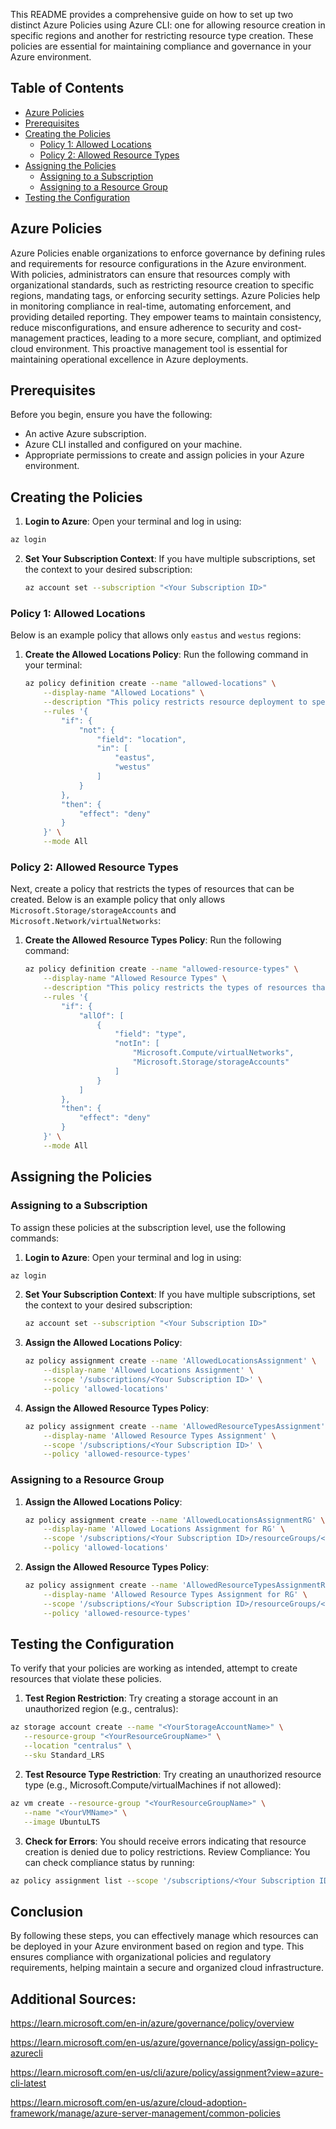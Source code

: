 This README provides a comprehensive guide on how to set up two distinct Azure Policies using Azure CLI: one for allowing resource creation in specific regions and another for restricting resource type creation. These policies are essential for maintaining compliance and governance in your Azure environment.

## Table of Contents
- [Azure Policies](#azure-policies)
- [Prerequisites](#prerequisites)
- [Creating the Policies](#creating-the-policies)
  - [Policy 1: Allowed Locations](#policy-1-allowed-locations)
  - [Policy 2: Allowed Resource Types](#policy-2-allowed-resource-types)
- [Assigning the Policies](#assigning-the-policies)
  - [Assigning to a Subscription](#assigning-to-a-subscription)
  - [Assigning to a Resource Group](#assigning-to-a-resource-group)
- [Testing the Configuration](#testing-the-configuration)

## Azure Policies
Azure Policies enable organizations to enforce governance by defining rules and requirements for resource configurations in the Azure environment. With policies, administrators can ensure that resources comply with organizational standards, such as restricting resource creation to specific regions, mandating tags, or enforcing security settings. Azure Policies help in monitoring compliance in real-time, automating enforcement, and providing detailed reporting. They empower teams to maintain consistency, reduce misconfigurations, and ensure adherence to security and cost-management practices, leading to a more secure, compliant, and optimized cloud environment. This proactive management tool is essential for maintaining operational excellence in Azure deployments.

## Prerequisites

Before you begin, ensure you have the following:

- An active Azure subscription.
- Azure CLI installed and configured on your machine.
- Appropriate permissions to create and assign policies in your Azure environment.

## Creating the Policies
1. **Login to Azure**:  Open your terminal and log in using:
 ```bash
az login
   ```
2. **Set Your Subscription Context**: If you have multiple subscriptions, set the context to your desired subscription:

   ```bash
   az account set --subscription "<Your Subscription ID>"
   ```
### Policy 1: Allowed Locations

Below is an example policy that allows only  ```eastus``` and ```westus``` regions:
1. **Create the Allowed Locations Policy**: Run the following command in your terminal:

   ```bash
   az policy definition create --name "allowed-locations" \
       --display-name "Allowed Locations" \
       --description "This policy restricts resource deployment to specified Azure regions." \
       --rules '{
           "if": {
               "not": {
                   "field": "location",
                   "in": [
                       "eastus",
                       "westus"
                   ]
               }
           },
           "then": {
               "effect": "deny"
           }
       }' \
       --mode All
   ```


### Policy 2: Allowed Resource Types

Next, create a policy that restricts the types of resources that can be created.
Below is an example policy that only allows ```Microsoft.Storage/storageAccounts``` and ```Microsoft.Network/virtualNetworks```:

1. **Create the Allowed Resource Types Policy**: Run the following command:

   ```bash
   az policy definition create --name "allowed-resource-types" \
       --display-name "Allowed Resource Types" \
       --description "This policy restricts the types of resources that can be deployed." \
       --rules '{
           "if": {
               "allOf": [
                   {
                       "field": "type",
                       "notIn": [
                           "Microsoft.Compute/virtualNetworks",
                           "Microsoft.Storage/storageAccounts"
                       ]
                   }
               ]
           },
           "then": {
               "effect": "deny"
           }
       }' \
       --mode All
   ```

## Assigning the Policies

### Assigning to a Subscription

To assign these policies at the subscription level, use the following commands:
1. **Login to Azure**: Open your terminal and log in using:
 ```bash
az login
   ```
2. **Set Your Subscription Context**: If you have multiple subscriptions, set the context to your desired subscription:

   ```bash
   az account set --subscription "<Your Subscription ID>"
   ```

3. **Assign the Allowed Locations Policy**:

   ```bash
   az policy assignment create --name 'AllowedLocationsAssignment' \
       --display-name 'Allowed Locations Assignment' \
       --scope '/subscriptions/<Your Subscription ID>' \
       --policy 'allowed-locations'
   ```

4. **Assign the Allowed Resource Types Policy**:

   ```bash
   az policy assignment create --name 'AllowedResourceTypesAssignment' \
       --display-name 'Allowed Resource Types Assignment' \
       --scope '/subscriptions/<Your Subscription ID>' \
       --policy 'allowed-resource-types'
   ```

### Assigning to a Resource Group

1. **Assign the Allowed Locations Policy**:

   ```bash
   az policy assignment create --name 'AllowedLocationsAssignmentRG' \
       --display-name 'Allowed Locations Assignment for RG' \
       --scope '/subscriptions/<Your Subscription ID>/resourceGroups/<Your Resource Group Name>' \
       --policy 'allowed-locations'
   ```

2. **Assign the Allowed Resource Types Policy**:

   ```bash
   az policy assignment create --name 'AllowedResourceTypesAssignmentRG' \
       --display-name 'Allowed Resource Types Assignment for RG' \
       --scope '/subscriptions/<Your Subscription ID>/resourceGroups/<Your Resource Group Name>' \
       --policy 'allowed-resource-types'
   ```

## Testing the Configuration

To verify that your policies are working as intended, attempt to create resources that violate these policies.
 1. **Test Region Restriction**: Try creating a storage account in an unauthorized region (e.g., centralus):
 ```bash
az storage account create --name "<YourStorageAccountName>" \
    --resource-group "<YourResourceGroupName>" \
    --location "centralus" \
    --sku Standard_LRS
```
2. **Test Resource Type Restriction**: Try creating an unauthorized resource type (e.g., Microsoft.Compute/virtualMachines if not allowed):
 ```bash
az vm create --resource-group "<YourResourceGroupName>" \
    --name "<YourVMName>" \
    --image UbuntuLTS
```
3. **Check for Errors**: You should receive errors indicating that resource creation is denied due to policy restrictions.
Review Compliance: You can check compliance status by running:
 ```bash
az policy assignment list --scope '/subscriptions/<Your Subscription ID>'
```
## Conclusion
By following these steps, you can effectively manage which resources can be deployed in your Azure environment based on region and type. This ensures compliance with organizational policies and regulatory requirements, helping maintain a secure and organized cloud infrastructure.


## Additional Sources:

 https://learn.microsoft.com/en-in/azure/governance/policy/overview

 https://learn.microsoft.com/en-us/azure/governance/policy/assign-policy-azurecli

 https://learn.microsoft.com/en-us/cli/azure/policy/assignment?view=azure-cli-latest

 https://learn.microsoft.com/en-us/azure/cloud-adoption-framework/manage/azure-server-management/common-policies
